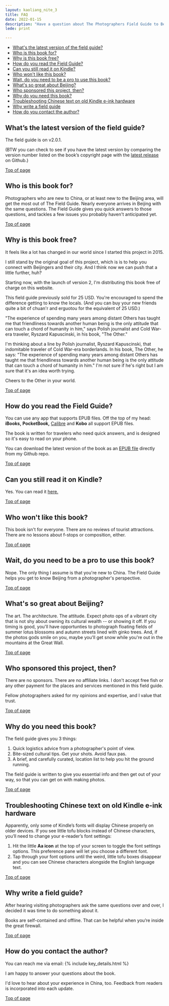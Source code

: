 ```yaml
---
layout: kaoliang_nite_3
title: FAQ
date: 2022-01-15
description: "Have a question about The Photographers Field Guide to Beijing? I'll do my best to answer you here. Read on."
lede: print

---
```



+ [What's the latest version of the field guide?](https://www.zachmccabe.com/beijing/faq.html#whats-the-latest-version-of-the-field-guide)
+ [Who is this book for?](https://www.zachmccabe.com/beijing/faq.html#who-is-this-book-for)
+ [Why is this book free?](https://www.zachmccabe.com/beijing/faq.html#why-is-this-book-free)
+ [How do you read the Field Guide?](https://www.zachmccabe.com/beijing/faq.html#how-do-you-read-the-field-guide)
+ [Can you still read it on Kindle?](https://www.zachmccabe.com/beijing/faq.html#can-you-still-read-it-on-kindle)
+ [Who won't like this book?](https://www.zachmccabe.com/beijing/faq.html#who-wont-like-this-book)
+ [Wait, do you need to be a pro to use this book?](https://www.zachmccabe.com/beijing/faq.html#wait-do-you-need-to-be-a-pro-to-use-this-book)
+ [What's so great about Beijing?](https://www.zachmccabe.com/beijing/faq.html#whats-so-great-about-beijing)
+ [Who sponsored this project, then?](https://www.zachmccabe.com/beijing/faq.html#who-sponsored-this-project-then)
+ [Why do you need this book?](https://www.zachmccabe.com/beijing/faq.html#why-do-you-need-this-book)
+ [Troubleshooting Chinese text on old Kindle e-ink hardware](https://www.zachmccabe.com/beijing/faq.html#troubleshooting-chinese-text-on-old-kindle-e-ink-hardware)
+ [Why write a field guide](https://www.zachmccabe.com/beijing/faq.html#why-write-a-field-guide)
+ [How do you contact the author?](https://www.zachmccabe.com/beijing/faq.html#how-do-you-contact-the-author)



## What’s the latest version of the field guide?

The field guide is on v2.0.1.

(BTW you can check to see if you have the latest version by comparing the version number listed on the book’s copyright page with the [latest release](https://github.com/zachmccabe/beijing/releases/latest) on Github.)

<a href="#" title="Top of page" >Top of page</a>



## Who is this book for?

Photographers who are new to China, or at least new to the Beijing area, will get the most out of The Field Guide. Nearly everyone arrives in Beijing with the same questions. The Field Guide gives you quick answers to those questions, and tackles a few issues you probably haven't anticipated yet.

<a href="#" title="Top of page" >Top of page</a>



## Why is this book free?

It feels like a lot has changed in our world since I started this project in 2015.

I still stand by the original goal of this project, which is is to help you connect with Beijingers and their city. And I think now we can push that a little further, huh?

Starting now, with the launch of version 2, I'm distributing this book free of charge on this website.

This field guide previously sold for 25 USD. You're encouraged to spend the difference getting to know the locals. (And you can buy your new friends quite a bit of chuan'r and erguotou for the equivalent of 25 USD.)

"The experience of spending many years among distant Others has taught me that friendliness towards another human being is the only attitude that can touch a chord of humanity in him," says Polish journalist and Cold War-era traveler, Ryszard Kapuscinski, in his book, "The Other."

I'm thinking about a line by Polish journalist, Ryszard Kapuscinski, that indomitable traveler of Cold War-era borderlands. In his book, The Other, he says: "The experience of spending many years among distant Others has taught me that friendliness towards another human being is the only attitude that can touch a chord of humanity in him." I'm not sure if he's right but I am sure that it's an idea worth trying.

Cheers to the Other in your world.

<a href="#" title="Top of page" >Top of page</a>



## How do you read the Field Guide?

You can use any app that supports EPUB files. Off the top of my head: **iBooks,** **PocketBook,** [Calibre](https://calibre-ebook.com/) and **Kobo** all support EPUB files.

The book is written for travelers who need quick answers, and is designed so it's easy to read on your phone.

You can download the latest version of the book as an [EPUB file] directly from my Github repo.

[EPUB file]: https://github.com/zachmccabe/beijing/releases/latest

<a href="#" title="Top of page" >Top of page</a>



## Can you still read it on Kindle?

Yes. You can read it [here.](https://www.amazon.com/Photographers-Field-Guide-Beijing-McCabe-ebook/dp/B072FVKP45/)

<a href="#" title="Top of page" >Top of page</a>



## Who won't like this book?

This book isn't for everyone. There are no reviews of tourist attractions. There are no lessons about f-stops or composition, either.

<a href="#" title="Top of page" >Top of page</a>



## Wait, do you need to be a pro to use this book?

Nope. The only thing I assume is that you're new to China. The Field Guide helps you get to know Beijing from a photographer's perspective.

<a href="#" title="Top of page" >Top of page</a>



## What's so great about Beijing?

The art. The architecture. The attitude. Expect photo ops of a vibrant city that is not shy about owning its cultural wealth -- or showing it off. If you timing is good, you'll have opportunties to photograph floating fields of summer lotus blossoms and autumn streets lined with ginko trees. And, if the photos gods smile on you, maybe you'll get snow while you're out in the mountains at the Great Wall.

<a href="#" title="Top of page" >Top of page</a>



## Who sponsored this project, then?

There are no sponsors. There are no affiliate links. I don't accept free fish or any other payment for the places and services mentioned in this field guide.

Fellow photographers asked for my opinions and expertise, and I value that trust.

<a href="#" title="Top of page" >Top of page</a>



## Why do you need this book?

The field guide gives you 3 things:

1. Quick logistics advice from a photographer's point of view.
2. Bite-sized cultural tips. Get your shots. Avoid faux pas.
3. A brief, and carefully curated, location list to help you hit the ground running.

The field guide is written to give you essential info and then get out of your way, so that you can get on with making photos.

<a href="#" title="Top of page" >Top of page</a>



## Troubleshooting Chinese text on old Kindle e-ink hardware

Apparently, only some of Kindle’s fonts will display Chinese properly on older devices. If you see little tofu blocks instead of Chinese characters, you’ll need to change your e-reader’s font settings:

 1. Hit the little **Aa icon** at the top of your screen to toggle the font settings options. This preference pane will let you choose a different font.
 2. Tap through your font options until the weird, little tofu boxes disappear and you can see Chinese characters alongside the English language text.

<a href="#" title="Top of page" >Top of page</a>



## Why write a field guide?

After hearing visiting photographers ask the same questions over and over, I decided it was time to do something about it. 

Books are self-contained and offline. That can be helpful when you’re inside the great firewall.

<a href="#" title="Top of page" >Top of page</a>



## How do you contact the author?

You can reach me via email: {% include key_details.html %}

I am happy to answer your questions about the book.

I'd love to hear about your experience in China, too. Feedback from readers is incorporated into each update.

<a href="#" title="Top of page" >Top of page</a>
